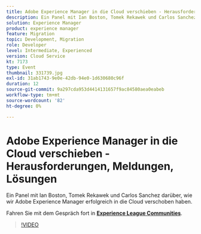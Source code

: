 ```yaml
---
title: Adobe Experience Manager in die Cloud verschieben - Herausforderungen, Meldungen, Lösungen
description: Ein Panel mit Ian Boston, Tomek Rekawek und Carlos Sanchez darüber, wie wir Adobe Experience Manager erfolgreich in die Cloud verschoben haben. Diese Sitzung wurde im Rahmen des Adobe Developers Live Content-Ereignisses bereitgestellt.
solution: Experience Manager
product: experience manager
feature: Migration
topic: Development, Migration
role: Developer
level: Intermediate, Experienced
version: Cloud Service
kt: 7173
type: Event
thumbnail: 331739.jpg
exl-id: 31ab1743-9e0e-42db-94e0-1d630680c96f
duration: 12
source-git-commit: 9a297cda953d4414131657f9ac84580aea0eabeb
workflow-type: tm+mt
source-wordcount: '82'
ht-degree: 0%

---
```


# Adobe Experience Manager in die Cloud verschieben - Herausforderungen, Meldungen, Lösungen

Ein Panel mit Ian Boston, Tomek Rekawek und Carlos Sanchez darüber, wie wir Adobe Experience Manager erfolgreich in die Cloud verschoben haben.

Fahren Sie mit dem Gespräch fort in **[Experience League Communities](https://adobe.ly/36Yd3v6)**.

>[!VIDEO](https://video.tv.adobe.com/v/331739/?quality=12&learn=on&hidetitle=true)
